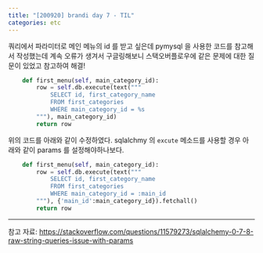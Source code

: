 ```yaml
---
title: "[200920] brandi day 7 - TIL"
categories: etc
---
```

쿼리에서 파라미터로 메인 메뉴의 id 를 받고 싶은데 pymysql 을 사용한 코드를 참고해서 작성했는데 계속 오류가 생겨서 구글링해보니 스택오버플로우에 같은 문제에 대한 질문이 있었고 참고하여 해결!
```py
    def first_menu(self, main_category_id):
        row = self.db.execute(text("""
            SELECT id, first_category_name
            FROM first_categories
            WHERE main_category_id = %s
        """), main_category_id)
        return row
```
위의 코드를 아래와 같이 수정하였다.
sqlalchmy 의 ```excute``` 메소드를 사용할 경우 아래와 같이 params 를 설정해야하나보다.
```py
    def first_menu(self, main_category_id):
        row = self.db.execute(text("""
            SELECT id, first_category_name
            FROM first_categories
            WHERE main_category_id = :main_id
        """), {'main_id':main_category_id}).fetchall()
        return row
```

---
참고 자료:
https://stackoverflow.com/questions/11579273/sqlalchemy-0-7-8-raw-string-queries-issue-with-params
